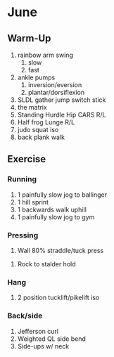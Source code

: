 # June

## Warm-Up

1. rainbow arm swing
   1. slow
   2. fast
1. ankle pumps
   1. inversion/eversion
   2. plantar/dorsiflexion
1. SLDL gather jump switch stick
1. the matrix
1. Standing Hurdle Hip CARS R/L
1. Half frog Lunge R/L
1. judo squat iso
1. back plank walk

## Exercise

### Running

1. 1 painfully slow jog to ballinger
1. 1 hill sprint
1. 1 backwards walk uphill
1. 1 painfully slow jog to gym

### Pressing

1. Wall 80% straddle/tuck press
<!-- 1. elevated press iso -->
1. Rock to stalder hold

### Hang

1. 2 position tucklift/pikelift iso

### Back/side

1. Jefferson curl
1. Weighted QL side bend
1. Side-ups w/ neck
